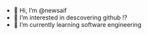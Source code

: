 - 👋 Hi, I’m @newsaif
- 👀 I’m interested in descovering github !?
- 🌱 I’m currently learning software engineering

<!---
newsaif/newsaif is a ✨ special ✨ repository because its `README.md` (this file) appears on your GitHub profile.
You can click the Preview link to take a look at your changes.
--->

